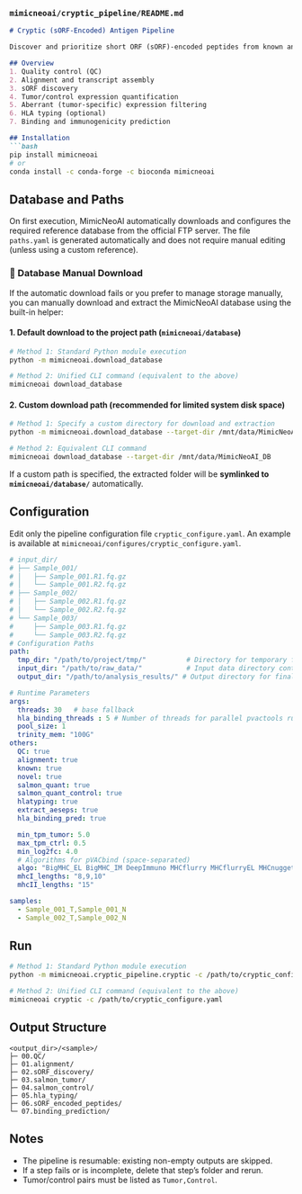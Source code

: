 ### `mimicneoai/cryptic_pipeline/README.md`

````markdown
# Cryptic (sORF-Encoded) Antigen Pipeline

Discover and prioritize short ORF (sORF)-encoded peptides from known and novel transcripts.

## Overview
1. Quality control (QC)  
2. Alignment and transcript assembly  
3. sORF discovery  
4. Tumor/control expression quantification  
5. Aberrant (tumor-specific) expression filtering  
6. HLA typing (optional)  
7. Binding and immunogenicity prediction

## Installation
```bash
pip install mimicneoai
# or
conda install -c conda-forge -c bioconda mimicneoai
````

## Database and Paths

On first execution, MimicNeoAI automatically downloads and configures the required reference database from the official FTP server.
 The file `paths.yaml` is generated automatically and does not require manual editing (unless using a custom reference).

### 🧩 Database Manual Download

If the automatic download fails or you prefer to manage storage manually,
 you can manually download and extract the MimicNeoAI database using the built-in helper:

#### 1. Default download to the project path (`mimicneoai/database`)

```bash
# Method 1: Standard Python module execution
python -m mimicneoai.download_database

# Method 2: Unified CLI command (equivalent to the above)
mimicneoai download_database
```

#### 2. Custom download path (recommended for limited system disk space)

```bash
# Method 1: Specify a custom directory for download and extraction
python -m mimicneoai.download_database --target-dir /mnt/data/MimicNeoAI_DB

# Method 2: Equivalent CLI command
mimicneoai download_database --target-dir /mnt/data/MimicNeoAI_DB
```

If a custom path is specified, the extracted folder will be **symlinked to `mimicneoai/database/`** automatically.

## Configuration

Edit only the pipeline configuration file `cryptic_configure.yaml`.
An example is available at `mimicneoai/configures/cryptic_configure.yaml`.

```yaml
# input_dir/
# ├── Sample_001/
# │   ├── Sample_001.R1.fq.gz
# │   └── Sample_001.R2.fq.gz
# ├── Sample_002/
# │   ├── Sample_002.R1.fq.gz
# │   └── Sample_002.R2.fq.gz
# └── Sample_003/
#     ├── Sample_003.R1.fq.gz
#     └── Sample_003.R2.fq.gz
# Configuration Paths
path:
  tmp_dir: "/path/to/project/tmp/"          # Directory for temporary files
  input_dir: "/path/to/raw_data/"           # Input data directory containing samples
  output_dir: "/path/to/analysis_results/" # Output directory for final results

# Runtime Parameters
args:
  threads: 30   # base fallback
  hla_binding_threads : 5 # Number of threads for parallel pvactools runs; too many may reduce efficiency—adjust based on server performance.
  pool_size: 1
  trinity_mem: "100G"
others:
  QC: true
  alignment: true
  known: true
  novel: true
  salmon_quant: true
  salmon_quant_control: true
  hlatyping: true
  extract_aeseps: true
  hla_binding_pred: true

  min_tpm_tumor: 5.0
  max_tpm_ctrl: 0.5
  min_log2fc: 4.0
  # Algorithms for pVACbind (space-separated)
  algo: "BigMHC_EL BigMHC_IM DeepImmuno MHCflurry MHCflurryEL MHCnuggetsI MHCnuggetsII NNalign NetMHC NetMHCIIpan NetMHCIIpanEL NetMHCpan NetMHCpanEL PickPocket SMM SMMPMBEC"
  mhcI_lengths: "8,9,10"
  mhcII_lengths: "15"

samples:
  - Sample_001_T,Sample_001_N
  - Sample_002_T,Sample_002_N
```

## Run

```bash
# Method 1: Standard Python module execution
python -m mimicneoai.cryptic_pipeline.cryptic -c /path/to/cryptic_configure.yaml

# Method 2: Unified CLI command (equivalent to the above)
mimicneoai cryptic -c /path/to/cryptic_configure.yaml
```

## Output Structure

```
<output_dir>/<sample>/
├─ 00.QC/
├─ 01.alignment/
├─ 02.sORF_discovery/
├─ 03.salmon_tumor/
├─ 04.salmon_control/
├─ 05.hla_typing/
├─ 06.sORF_encoded_peptides/
└─ 07.binding_prediction/
```

## Notes

* The pipeline is resumable: existing non-empty outputs are skipped.
* If a step fails or is incomplete, delete that step’s folder and rerun.
* Tumor/control pairs must be listed as `Tumor,Control`.



